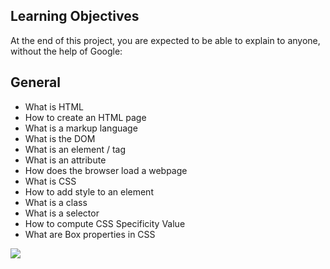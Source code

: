 ## Learning Objectives

At the end of this project, you are expected to be able to explain to anyone, without the help of Google:

## General

* What is HTML
* How to create an HTML page
* What is a markup language
* What is the DOM
* What is an element / tag
* What is an attribute
* How does the browser load a webpage
* What is CSS
* How to add style to an element
* What is a class
* What is a selector
* How to compute CSS Specificity Value
* What are Box properties in CSS

<img src="https://s3.amazonaws.com/intranet-projects-files/concepts/74/hbnb_step1.png"/>